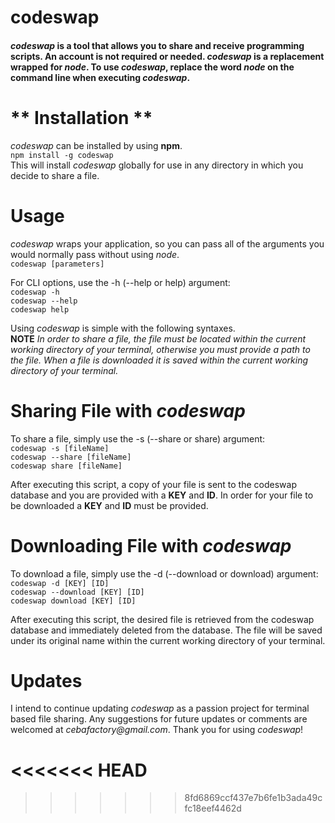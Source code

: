 # **codeswap**

#### _codeswap_ is a tool that allows you to share and receive programming scripts. An account is not required or needed. _codeswap_ is a replacement wrapped for _node_. To use _codeswap_, replace the word _node_ on the command line when executing _codeswap_.


# ** Installation **

_codeswap_ can be installed by using **npm**.<br>
`npm install -g codeswap`<br>
This will install _codeswap_ globally for use in any directory in which you decide to share a file.<br>

# Usage
_codeswap_ wraps your application, so you can pass all of the arguments you would normally pass without using _node_.<br>
`codeswap [parameters]`<br>

For CLI options, use the -h (--help or help) argument:<br>
`codeswap -h`<br>
`codeswap --help`<br>
`codeswap help`<br>

Using _codeswap_ is simple with the following syntaxes.<br>
**NOTE**
_In order to share a file, the file must be located within the current working directory of your terminal, otherwise you must provide a path to the file. When a file is downloaded it is saved within the current working directory of your terminal._

# Sharing File with **_codeswap_**
To share a file, simply use the -s (--share or share) argument:<br>
`codeswap -s [fileName]` <br>
`codeswap --share [fileName]`<br>
`codeswap share [fileName]`<br>

After executing this script, a copy of your file is sent to the codeswap database and you are provided with a **KEY** and **ID**. In order for your file to be downloaded a **KEY** and **ID** must be provided.<br>

# Downloading File with **_codeswap_**
To download a file, simply use the -d (--download or download) argument:<br>
`codeswap -d [KEY] [ID]`<br>
`codeswap --download [KEY] [ID]`<br>
`codeswap download [KEY] [ID]`<br>

After executing this script, the desired file is retrieved from the codeswap database and immediately deleted from the database. The file will be saved under its original name within the current working directory of your terminal.

# **Updates**
I intend to continue updating _codeswap_ as a passion project for terminal based file sharing. Any suggestions for future updates or comments are welcomed at _cebafactory@gmail.com_. Thank you for using _codeswap_!





<<<<<<< HEAD
=======

>>>>>>> 8fd6869ccf437e7b6fe1b3ada49cfc18eef4462d
